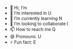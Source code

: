 - 👋 Hi, I’m 
- 👀 I’m interested in U
- 🌱 I’m currently learning N
- 💞️ I’m looking to collaborate I
- 📫 How to reach me Q
- 😄 Pronouns: U
- ⚡ Fun fact: E

<!---
FerasGhannam/FerasGhannam is a ✨ special ✨ repository because its `README.md` (this file) appears on your GitHub profile.
You can click the Preview link to take a look at your changes.
--->
